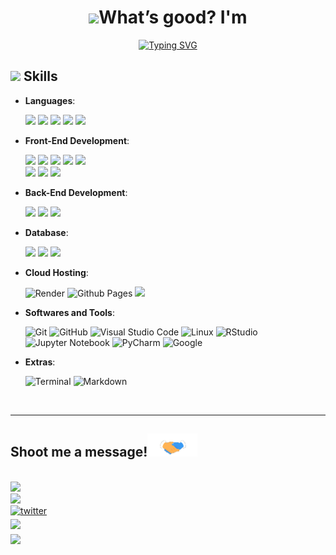 
<h1 align="center"><img src="https://media.giphy.com/media/hvRJCLFzcasrR4ia7z/giphy.gif" width="35"><b>What’s good? I'm  </b></h1>
<!--  -->
<p align="center">
  <a href="https://git.io/typing-svg">
    <img src="https://readme-typing-svg.demolab.com?font=Carter+One&size=32&height=70&pause=1000&color=260540&center=true&width=435&lines=Fardin+Abdulla+Acanto;Studying+CS+at+SFU;Spring+Boot+Developer+DEV;Like+to+Teach" alt="Typing SVG" />
  </a>
</p>



## <img src="https://media2.giphy.com/media/QssGEmpkyEOhBCb7e1/giphy.gif?cid=ecf05e47a0n3gi1bfqntqmob8g9aid1oyj2wr3ds3mg700bl&rid=giphy.gif" width ="25"><b> Skills</b>

<p align="center">

- **Languages**:
    
    <img src="https://img.shields.io/badge/c%20-%2300599C.svg?&style=for-the-badge&logo=c&logoColor=white"/>
    <img src="https://img.shields.io/badge/c++%20-%2300599C.svg?&style=for-the-badge&logo=c%2B%2B&ogoColor=white"/>
    <img src="https://img.shields.io/badge/java-%23ED8B00.svg?&style=for-the-badge&logo=java&logoColor=white"/>
    <img src="https://img.shields.io/badge/python%20-%2314354C.svg?&style=for-the-badge&logo=python&logoColor=white"/> 
    <img src="https://img.shields.io/badge/r-%23276DC3.svg?style=for-the-badge&logo=r&logoColor=white"/>
    
- **Front-End Development**:

   <img src="https://img.shields.io/badge/html5%20-%23E34F26.svg?&style=for-the-badge&logo=html5&logoColor=white"/>
   <img src="https://img.shields.io/badge/css3%20-%231572B6.svg?&style=for-the-badge&logo=css3&logoColor=white"/>
   <img src="https://img.shields.io/badge/javascript%20-%23323330.svg?&style=for-the-badge&logo=javascript&logoColor=%23F7DF1E"/>
   <img src="https://img.shields.io/badge/typescript%20-%23007ACC.svg?&style=for-the-badge&logo=typescript&logoColor=white"/>
   <img src="https://img.shields.io/badge/react%20-%2320232a.svg?&style=for-the-badge&logo=react&logoColor=%2361DAFB"/><br> <!--for next line -->
   <img src="https://img.shields.io/badge/next.js-000000?style=for-the-badge&logo=nextdotjs&logoColor=white" />
   <img src="https://img.shields.io/badge/tailwindcss%20-%2338B2AC.svg?&style=for-the-badge&logo=tailwind-css&logoColor=white"/>
   <img src="https://img.shields.io/badge/bootstrap%20-%23563D7C.svg?&style=for-the-badge&logo=bootstrap&logoColor=white"/>

- **Back-End Development**:

   <img src="https://img.shields.io/badge/Spring-6DB33F?style=for-the-badge&logo=spring&logoColor=white"/>
   <img src="https://img.shields.io/badge/node.js%20-%2343853D.svg?&style=for-the-badge&logo=node.js&logoColor=white"/>
   <img src="https://img.shields.io/badge/express.js%20-%23404d59.svg?&style=for-the-badge"/>

- **Database**:

  <img src="https://img.shields.io/badge/mysql-%2300f.svg?&style=for-the-badge&logo=mysql&logoColor=white"/>
  <img src ="https://img.shields.io/badge/MongoDB-%234ea94b.svg?&style=for-the-badge&logo=mongodb&logoColor=white"/>
  <img src ="https://img.shields.io/badge/postgres-%23316192.svg?&style=for-the-badge&logo=postgresql&logoColor=white"/>

- **Cloud Hosting**:

    ![Render](https://img.shields.io/badge/Render-%46E3B7.svg?style=for-the-badge&logo=render&logoColor=white)
    ![Github Pages](https://img.shields.io/badge/GitHub%20Pages-%23327FC7.svg?style=for-the-badge&logo=github&logoColor=white)
   <img src="https://img.shields.io/badge/vercel%20-%23000000.svg?&style=for-the-badge&logo=vercel&logoColor=white"/>
    


- **Softwares and Tools**:

    ![Git](https://img.shields.io/badge/git-%23F05033.svg?style=for-the-badge&logo=git&logoColor=white)
    ![GitHub](https://img.shields.io/badge/github-%23121011.svg?style=for-the-badge&logo=github&logoColor=white)
    ![Visual Studio Code](https://img.shields.io/badge/Visual%20Studio%20Code-0078d7.svg?style=for-the-badge&logo=visual-studio-code&logoColor=white)
    ![Linux](https://img.shields.io/badge/Linux-FCC624?style=for-the-badge&logo=linux&logoColor=black) 
    ![RStudio](https://img.shields.io/badge/RStudio-4285F4?style=for-the-badge&logo=rstudio&logoColor=white)<br>
    ![Jupyter Notebook](https://img.shields.io/badge/jupyter-%23FA0F00.svg?style=for-the-badge&logo=jupyter&logoColor=white)
    ![PyCharm](https://img.shields.io/badge/pycharm-143?style=for-the-badge&logo=pycharm&logoColor=black&color=black&labelColor=green)
    ![Google](https://img.shields.io/badge/google-%234285F4.svg?style=for-the-badge&logo=google&logoColor=white)

- **Extras**:

    ![Terminal](https://img.shields.io/badge/Terminal-%23054020?style=for-the-badge&logo=gnu-bash&logoColor=white)
    ![Markdown](https://img.shields.io/badge/markdown-%23000000.svg?style=for-the-badge&logo=markdown&logoColor=white)   


</p>

<br>

-----



## <b> Shoot me a message!</b><img src="https://github.com/0xAbdulKhalid/0xAbdulKhalid/raw/main/assets/mdImages/handshake.gif" width ="80">
<br>
<div align='left'>


<a href="https://www.linkedin.com/in/fardin-abdulla-acanto-401b6532b/" target="_blank">
<img src="https://img.shields.io/badge/linkedin: fardin abdulla acanto%20-%230077B5.svg?&style=for-the-badge&logo=linkedin&logoColor=white"/>
</a>

<br>


<a href="https://www.instagram.com/acanto_abdulla/" target="_blank">
<img src="https://img.shields.io/badge/Instagram:  acanto_abdulla-%23E4405F.svg?style=for-the-badge&logo=Instagram&logoColor=white"/>
</a>

<br>

<a href="https://x.com/acanto7777" target="_blank">
<img src="https://img.shields.io/badge/x:  acanto7-%2300acee.svg?color=1DA1F2&style=for-the-badge&logo=x&logoColor=black" alt=twitter style="margin-bottom: 5px;"/>
</a>

<br>

<a href="mailto:abdullafardin2202@gmail.com" target="_blank">
<img src="https://img.shields.io/badge/gmail:  abdullafardin-%23EA4335.svg?style=for-the-badge&logo=gmail&logoColor=white" t=mail style="margin-bottom: 5px;" />
</a>

<br>

<a href="https://discordapp.com/users/760451623474036766" target="_blank">
<img src="https://img.shields.io/badge/discord:  siuuu-%237289DA.svg?&style=for-the-badge&logo=discord&logoColor=white"/></a>

</div>

<br>



